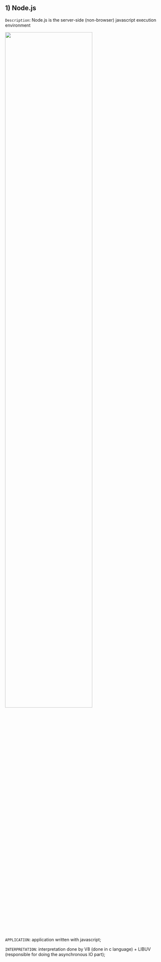 ## 1) Node.js
  `Description`: Node.js is the server-side (non-browser) javascript execution environment
  
  <img width="75%" src="https://github.com/DsBrito/Web_development/assets/80075307/11a6eae0-5090-4e7d-984f-3760159a6f67">
  
  
`APPLICATION`: application written with javascript;

`INTERPRETATION`: interpretation done by V8 (done in c language) + LIBUV (responsible for doing the asynchronous IO part);



